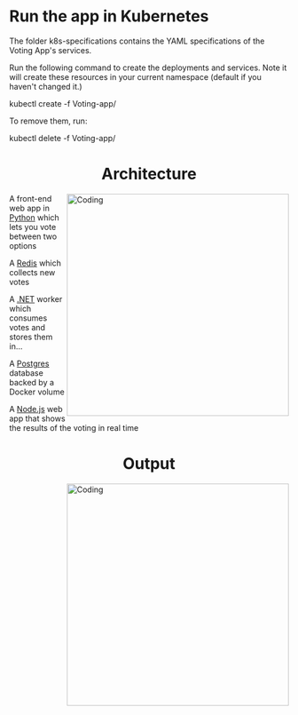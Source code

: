 <h1>Run the app in Kubernetes</h1>
The folder k8s-specifications contains the YAML specifications of the Voting App's services.

Run the following command to create the deployments and services. Note it will create these resources in your current namespace (default if you haven't changed it.)

kubectl create -f Voting-app/

To remove them, run:

kubectl delete -f  Voting-app/

<h1 align="center">Architecture</h1>
<img align="right" alt="Coding" width="400" src="https://miro.medium.com/v2/resize:fit:1400/format:webp/0*alcCLL8fj9_fZycq.png">

A front-end web app in <a href="https://www.python.org/">Python</a> which lets you vote between two options

A <a href="https://redis.io/">Redis</a> which collects new votes

A <a href="https://en.wikipedia.org/wiki/.NET_Framework">.NET</a> worker which consumes votes and stores them in…

A <a href="https://www.postgresql.org/">Postgres</a> database backed by a Docker volume

A <a href="https://nodejs.org/en">Node.js</a> web app that shows the results of the voting in real time

<h1 align="center">Output</h1>
<img align="right" alt="Coding" width="400" src="https://miro.medium.com/v2/resize:fit:828/format:webp/0*1hEHz5Nj9V7_rGCR.png">


